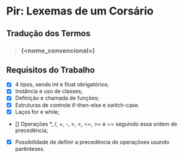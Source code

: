 # Pir: Lexemas de um Corsário

## <section>

## Tradução dos Termos

> ### <termo> (<nome_convencional>)


## Requisitos do Trabalho

- [x] 4 tipos, sendo int e float obrigatórios;
- [x] Instância e uso de classes;
- [x] Definição e chamada de funções;
- [x] Estruturas de controle if-then-else e switch-case.
- [x] Laços for e while;
- [] Operações *, /, +, -, >, <, <=, >= e == seguindo essa ordem de precedência;
- [x] Possibilidade de definir a precedência de operaçõoes usando parênteses.